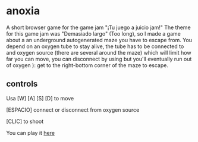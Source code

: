 # anoxia
A short browser game for the game jam "¡Tu juego a juicio jam!"
The theme for this game jam was "Demasiado largo" (Too long), so I made a game about a an underground autogenerated maze you have to escape from. You depend on an oxygen tube to stay alive, the tube has to be connected to and oxygen source (there are several around the maze) which will limit how far you can move, you can disconnect by using but you'll eventually run out of oxygen ): get to the right-bottom corner of the maze to escape.

## controls
Usa [W] [A] [S] [D] to move

[ESPACIO] connect or disconnect from oxygen source

[CLIC] to shoot

You can play it [here](https://drarbego.itch.io/anoxia)

